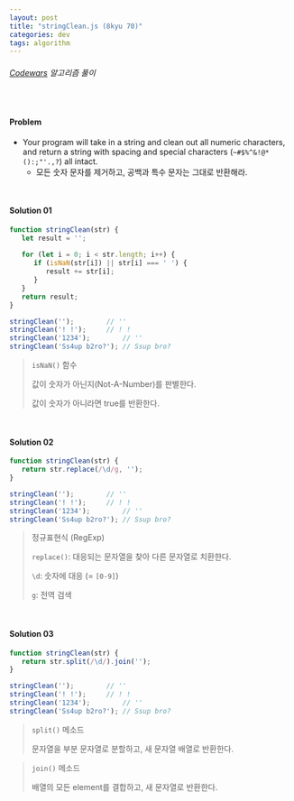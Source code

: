```yaml
---
layout: post
title: "stringClean.js (8kyu 70)"
categories: dev
tags: algorithm
---
```


###### [Codewars](https://www.codewars.com) 알고리즘 풀이

<br>

#### Problem

- Your program will take in a string and clean out all numeric characters, and return a string with spacing and special characters (`~#$%^&!@*():;"'.,?`) all intact.
  - 모든 숫자 문자를 제거하고, 공백과 특수 문자는 그대로 반환해라.

<br>

#### Solution 01

```js
function stringClean(str) {
   let result = '';
   
   for (let i = 0; i < str.length; i++) {
      if (isNaN(str[i]) || str[i] === ' ') {
         result += str[i];
      }
   }
   return result;
}

stringClean('');		// ''
stringClean('! !');		// ! !
stringClean('1234');		// ''
stringClean('Ss4up b2ro?');	// Ssup bro?
```

> `isNaN()` 함수
>
> 값이 숫자가 아닌지(Not-A-Number)를 판별한다.
>
> 값이 숫자가 아니라면 true를 반환한다.

<br>

#### Solution 02

```js
function stringClean(str) {
   return str.replace(/\d/g, '');
}

stringClean('');		// ''
stringClean('! !');		// ! !
stringClean('1234');		// ''
stringClean('Ss4up b2ro?');	// Ssup bro?
```

> 정규표현식 (RegExp)
>
> `replace()`: 대응되는 문자열을 찾아 다른 문자열로 치환한다.
>
> `\d`: 숫자에 대응 (= `[0-9]`)
>
> `g`: 전역 검색

<br>

#### Solution 03

```js
function stringClean(str) {
   return str.split(/\d/).join('');
}

stringClean('');		// ''
stringClean('! !');		// ! !
stringClean('1234');		// ''
stringClean('Ss4up b2ro?');	// Ssup bro?
```

> `split()` 메소드
>
> 문자열을 부분 문자열로 분할하고, 새 문자열 배열로 반환한다.

> `join()` 메소드
>
> 배열의 모든 element를 결합하고, 새 문자열로 반환한다.

<br>